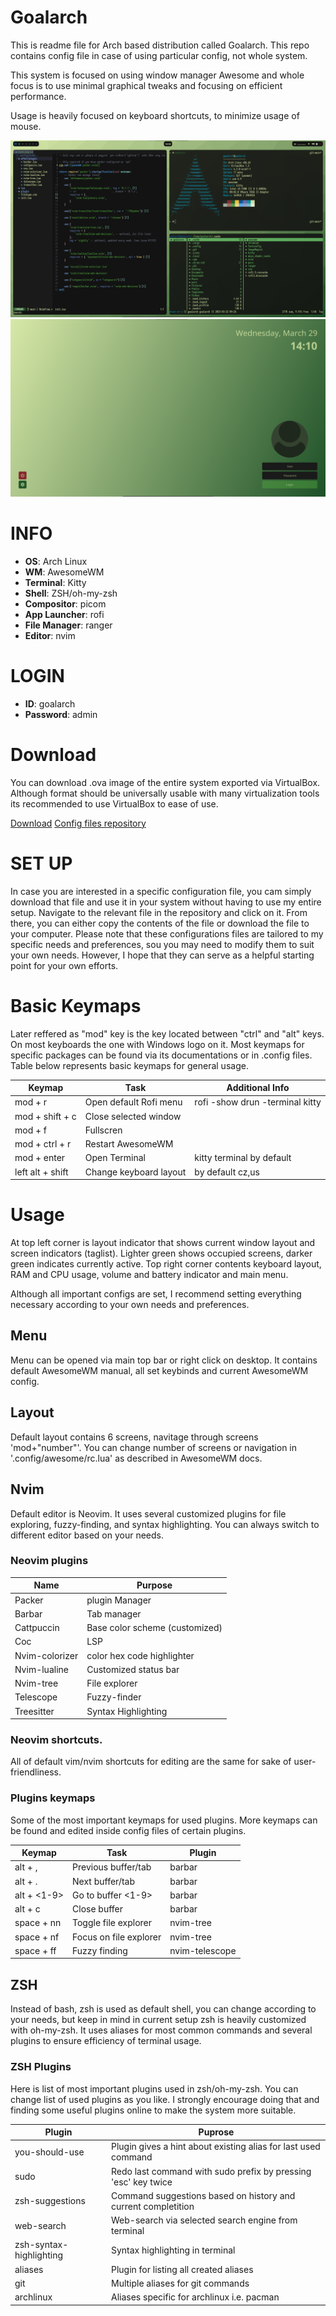 # Goalarch

This is readme file for Arch based distribution called Goalarch. This repo contains config file in case of using particular config, not whole system. 

This system is focused on using window manager Awesome and whole focus is to use minimal graphical tweaks and focusing on efficient performance. 

Usage is heavily focused on keyboard shortcuts, to minimize usage of mouse.

![Alt text](/images/desktop.png)
![Alt text](/images/login.png)

# INFO

- **OS**: Arch Linux
- **WM**: AwesomeWM
- **Terminal**: Kitty
- **Shell**: ZSH/oh-my-zsh
- **Compositor**: picom
- **App Launcher**: rofi
- **File Manager**: ranger
- **Editor**: nvim

# LOGIN

- **ID**: goalarch
- **Password**: admin

# Download

You can download .ova image of the entire system exported via VirtualBox. Although format should be universally usable with many virtualization tools its recommended to use VirtualBox to ease of use.

[Download](https://drive.google.com/file/d/1nkFJo3MQND6luOhSl9c-OfXHELGe6yCM/view?usp=sharing)
[Config files repository](https://github.com/tomasmilotta/goalarch)

# SET UP

In case you are interested in a specific configuration file, you cam simply download that file and use it in your system without having to use my entire setup.
Navigate to the relevant file in the repository and click on it. From there, you can either copy the contents of the file or download the file to your computer.
Please note that these configurations files are tailored to my specific needs and preferences, sou you may need to modify them to suit your own needs. However, I hope that they can serve as a helpful starting point for your own efforts.


# Basic Keymaps

Later reffered as "mod" key is the key located between "ctrl" and "alt" keys. On most keyboards the one with Windows logo on it.
Most keymaps for specific packages can be found via its documentations or in .config files. Table below represents basic keymaps for general usage.


| Keymap | Task | Additional Info | 
| --- | --- | --- |
| mod + r  | Open default Rofi menu | rofi -show drun -terminal kitty|
| mod + shift + c | Close selected window | |
| mod + f | Fullscren | |
| mod + ctrl + r | Restart AwesomeWM | |
| mod + enter | Open Terminal | kitty terminal by default |
| left alt + shift | Change keyboard layout | by default cz,us |

# Usage

At top left corner is layout indicator that shows current window layout and screen indicators (taglist). Lighter green shows occupied screens, darker green indicates currently active.
Top right corner contents keyboard layout, RAM and CPU usage, volume and battery indicator and main menu.

Although all important configs are set, I recommend setting everything necessary according to your own needs and preferences.

## Menu

Menu can be opened via main top bar or right click on desktop. It contains default AwesomeWM manual, all set keybinds and current AwesomeWM config.

## Layout

Default layout contains 6 screens, navitage through screens 'mod+"number"'. You can change number of screens or navigation in '.config/awesome/rc.lua' as described in AwesomeWM docs.

## Nvim

Default editor is Neovim. It uses several customized plugins for file exploring, fuzzy-finding, and syntax highlighting. You can always switch to different editor based on your needs.

### Neovim plugins

| Name | Purpose |
| --- | --- |
| Packer | plugin Manager |
| Barbar | Tab manager |
| Cattpuccin | Base color scheme (customized) |
| Coc | LSP |
| Nvim-colorizer | color hex code highlighter |
| Nvim-lualine | Customized status bar |
| Nvim-tree | File explorer |
| Telescope | Fuzzy-finder |
| Treesitter | Syntax Highlighting |

### Neovim shortcuts.

All of default vim/nvim shortcuts for editing are the same for sake of user-friendliness.

### Plugins keymaps

Some of the most important keymaps for used plugins. More keymaps can be found and edited inside config files of certain plugins.

| Keymap | Task | Plugin |
| --- | --- | --- |
| alt + , | Previous buffer/tab | barbar |
| alt + . | Next buffer/tab | barbar |
| alt + <1-9> | Go to buffer <1-9> | barbar |
| alt + c | Close buffer | barbar |
| space + nn | Toggle file explorer | nvim-tree |
| space + nf | Focus on file explorer | nvim-tree |
| space + ff | Fuzzy finding | nvim-telescope |

## ZSH

Instead of bash, zsh is used as default shell, you can change according to your needs, but keep in mind in current setup zsh is heavily customized with oh-my-zsh. It uses aliases for most common commands and several plugins to ensure efficiency of terminal usage.

### ZSH Plugins 

Here is list of most important plugins used in zsh/oh-my-zsh. You can change list of used plugins as you like. I strongly encourage doing that and finding some useful plugins online to make the system more suitable.

| Plugin | Puprose |
| --- | --- |
| you-should-use | Plugin gives a hint about existing alias for last used command |
| sudo | Redo last command with sudo prefix by pressing 'esc' key twice |
| zsh-suggestions | Command suggestions based on history and current completition |
| web-search | Web-search via selected search engine from terminal |
| zsh-syntax-highlighting | Syntax highlighting in terminal |
| aliases | Plugin for listing all created aliases|
| git | Multiple aliases for git commands |
| archlinux | Aliases specific for archlinux i.e. pacman |

